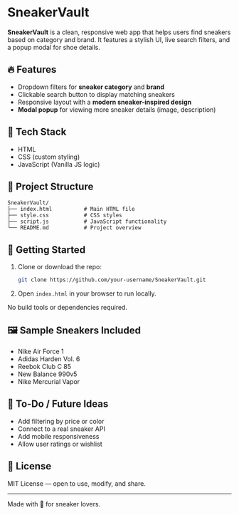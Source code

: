 # SneakerVault

**SneakerVault** is a clean, responsive web app that helps users find sneakers based on category and brand. It features a stylish UI, live search filters, and a popup modal for shoe details.

## 🔥 Features

- Dropdown filters for **sneaker category** and **brand**
- Clickable search button to display matching sneakers
- Responsive layout with a **modern sneaker-inspired design**
- **Modal popup** for viewing more sneaker details (image, description)

## 🧰 Tech Stack

- HTML
- CSS (custom styling)
- JavaScript (Vanilla JS logic)

## 📁 Project Structure

```
SneakerVault/
├── index.html          # Main HTML file
├── style.css           # CSS styles
├── script.js           # JavaScript functionality
└── README.md           # Project overview
```

## 🚀 Getting Started

1. Clone or download the repo:
   ```bash
   git clone https://github.com/your-username/SneakerVault.git
   ```

2. Open `index.html` in your browser to run locally.

No build tools or dependencies required.

## 🖼️ Sample Sneakers Included
- Nike Air Force 1
- Adidas Harden Vol. 6
- Reebok Club C 85
- New Balance 990v5
- Nike Mercurial Vapor

## 📌 To-Do / Future Ideas
- Add filtering by price or color
- Connect to a real sneaker API
- Add mobile responsiveness
- Allow user ratings or wishlist

## 📄 License
MIT License — open to use, modify, and share.

---

Made with 💯 for sneaker lovers.
